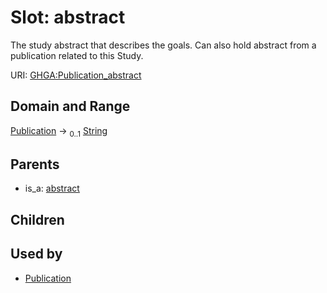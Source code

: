 
# Slot: abstract


The study abstract that describes the goals. Can also hold abstract from a publication related to this Study.

URI: [GHGA:Publication_abstract](https://w3id.org/GHGA/Publication_abstract)


## Domain and Range

[Publication](Publication.md) &#8594;  <sub>0..1</sub> [String](types/String.md)

## Parents

 *  is_a: [abstract](abstract.md)

## Children


## Used by

 * [Publication](Publication.md)
